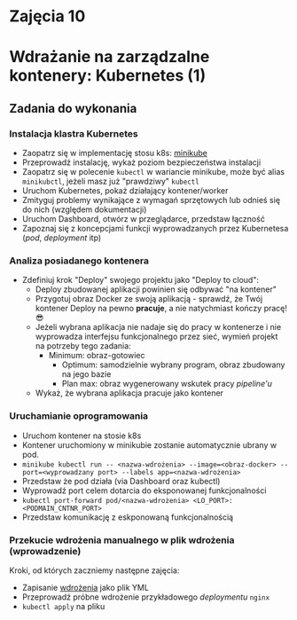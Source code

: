 # Zajęcia 10

# Wdrażanie na zarządzalne kontenery: Kubernetes (1)

## Zadania do wykonania
### Instalacja klastra Kubernetes
 * Zaopatrz się w implementację stosu k8s: [minikube](https://minikube.sigs.k8s.io/docs/start/)
 * Przeprowadź instalację, wykaż poziom bezpieczeństwa instalacji
 * Zaopatrz się w polecenie `kubectl` w wariancie minikube, może być alias `minikubctl`, jeżeli masz już "prawdziwy" `kubectl`
 * Uruchom Kubernetes, pokaż działający kontener/worker
 * Zmityguj problemy wynikające z wymagań sprzętowych lub odnieś się do nich (względem dokumentacji)
 * Uruchom Dashboard, otwórz w przeglądarce, przedstaw łączność
 * Zapoznaj się z koncepcjami funkcji wyprowadzanych przez Kubernetesa (*pod*, *deployment* itp)
 
### Analiza posiadanego kontenera
 * Zdefiniuj krok "Deploy" swojego projektu jako "Deploy to cloud":
   * Deploy zbudowanej aplikacji powinien się odbywać "na kontener"
   * Przygotuj obraz Docker ze swoją aplikacją - sprawdź, że Twój kontener Deploy na pewno **pracuje**, a nie natychmiast kończy pracę! 😎
   * Jeżeli wybrana aplikacja nie nadaje się do pracy w kontenerze i nie wyprowadza interfejsu funkcjonalnego przez sieć, wymień projekt na potrzeby tego zadania:
     * Minimum: obraz-gotowiec
	   * Optimum: samodzielnie wybrany program, obraz zbudowany na jego bazie
	   * Plan max: obraz wygenerowany wskutek pracy *pipeline'u*
   * Wykaż, że wybrana aplikacja pracuje jako kontener
   
### Uruchamianie oprogramowania
 * Uruchom kontener na stosie k8s
 * Kontener uruchomiony w minikubie zostanie automatycznie ubrany w pod.
 * ```minikube kubectl run -- <nazwa-wdrożenia> --image=<obraz-docker> --port=<wyprowadzany port> --labels app=<nazwa-wdrożenia>```
 * Przedstaw że pod działa (via Dashboard oraz kubectl)
 * Wyprowadź port celem dotarcia do eksponowanej funkcjonalności
 * ```kubectl port-forward pod/<nazwa-wdrożenia> <LO_PORT>:<PODMAIN_CNTNR_PORT> ```
 * Przedstaw komunikację z eskponowaną funkcjonalnością
 
### Przekucie wdrożenia manualnego w plik wdrożenia (wprowadzenie)
Kroki, od których zaczniemy następne zajęcia:
 * Zapisanie [wdrożenia](https://kubernetes.io/docs/concepts/workloads/controllers/deployment/) jako plik YML
 * Przeprowadź próbne wdrożenie przykładowego *deploymentu* `nginx`
 * ```kubectl apply``` na pliku
